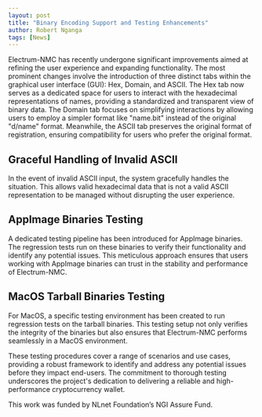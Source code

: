 ```yaml
---
layout: post
title: "Binary Encoding Support and Testing Enhancements"
author: Robert Nganga
tags: [News]
---
```



Electrum-NMC has recently undergone significant improvements aimed at refining the user experience and expanding functionality. The most prominent changes involve the introduction of three distinct tabs within the graphical user interface (GUI): Hex, Domain, and ASCII. The Hex tab now serves as a dedicated space for users to interact with the hexadecimal representations of names, providing a standardized and transparent view of binary data. The Domain tab focuses on simplifying interactions by allowing users to employ a simpler format like "name.bit" instead of the original "d/name" format. Meanwhile, the ASCII tab preserves the original format of registration, ensuring compatibility for users who prefer the original format. 

## Graceful Handling of Invalid ASCII

In the event of invalid ASCII input, the system gracefully handles the situation. This allows valid hexadecimal data that is not a valid ASCII representation to be managed without disrupting the user experience.

## AppImage Binaries Testing

A dedicated testing pipeline has been introduced for AppImage binaries. The regression tests run on these binaries to verify their functionality and identify any potential issues. This meticulous approach ensures that users working with AppImage binaries can trust in the stability and performance of Electrum-NMC.

## MacOS Tarball Binaries Testing

For MacOS, a specific testing environment has been created to run regression tests on the tarball binaries. This testing setup not only verifies the integrity of the binaries but also ensures that Electrum-NMC performs seamlessly in a MacOS environment.


These testing procedures cover a range of scenarios and use cases, providing a robust framework to identify and address any potential issues before they impact end-users. The commitment to thorough testing underscores the project's dedication to delivering a reliable and high-performance cryptocurrency wallet.


This work was funded by NLnet Foundation’s NGI Assure Fund.

